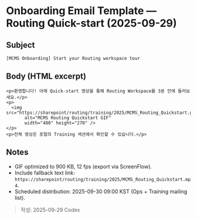 # Onboarding Email Template — Routing Quick-start (2025-09-29)

## Subject
`[MCMS Onboarding] Start your Routing workspace tour`

## Body (HTML excerpt)
```
<p>환영합니다! 아래 Quick-start 영상을 통해 Routing Workspace를 3분 안에 둘러보세요.</p>
<p>
  <img src="https://sharepoint/routing/training/2025/MCMS_Routing_Quickstart.gif"
       alt="MCMS Routing Quickstart GIF"
       width="480" height="270" />
</p>
<p>전체 영상은 포털의 Training 섹션에서 확인할 수 있습니다.</p>
```

## Notes
- GIF optimized to 900 KB, 12 fps (export via ScreenFlow).
- Include fallback text link: `https://sharepoint/routing/training/2025/MCMS_Routing_Quickstart.mp4`.
- Scheduled distribution: 2025-09-30 09:00 KST (Ops + Training mailing list).

> 작성: 2025-09-29 Codex
